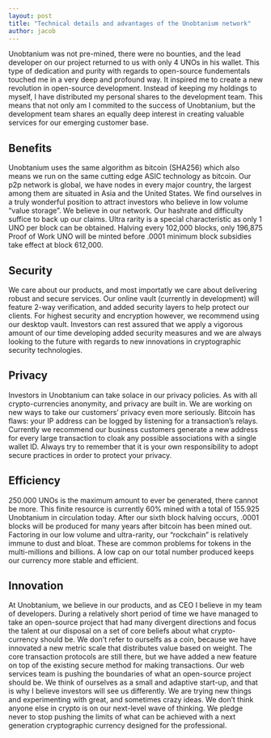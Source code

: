 ```yaml
---
layout: post
title: "Technical details and advantages of the Unobtanium network"
author: jacob 
---
```


Unobtanium was not pre-mined, there were no bounties, and the lead developer on our project returned to us with only 4 UNOs in his wallet. This type of dedication and purity with regards to open-source fundementals touched me in a very deep and profound way. It inspired me to create a new revolution in open-source development. Instead of keeping my holdings to myself, I have distributed my personal shares to the development team. This means that not only am I commited to the success of Unobtanium, but the development team shares an equally deep interest in creating valuable services for our emerging customer base.

## Benefits
Unobtanium uses the same algorithm as bitcoin (SHA256) which also means we run on the same cutting edge ASIC technology as bitcoin. Our p2p network is global, we have nodes in every major country, the largest among them are situated in Asia and the United States. We find ourselves in a truly wonderful position to attract investors who believe in low volume “value storage”. We believe in our network. Our hashrate and difficulty suffice to back up our claims. Ultra rarity is a special characteristic as only 1 UNO per block can be obtained. Halving every 102,000 blocks, only 196,875 Proof of Work UNO will be minted before .0001 minimum block subsidies take effect at block 612,000.

## Security
We care about our products, and most importatly we care about delivering robust and secure services. Our online vault (currently in development) will feature 2-way verification, and added security layers to help protect our clients. For highest security and encryption however, we recommend using our desktop vault. Investors can rest assured that we apply a vigorous amount of our time developing added security measures and we are always looking to the future with regards to new innovations in cryptographic security technologies.

## Privacy
Investors in Unobtanium can take solace in our privacy policies. As with all crypto-currencies anonymity, and privacy are built in. We are working on new ways to take our customers’ privacy even more seriously. Bitcoin has flaws: your IP address can be logged by listening for a transaction’s relays. Currently we recommend our business customers generate a new address for every large transaction to cloak any possible associations with a single wallet ID. Always try to remember that it is your own responsibility to adopt secure practices in order to protect your privacy.

## Efficiency
250.000 UNOs is the maximum amount to ever be generated, there cannot be more. This finite resource is currently 60% mined with a total of 155.925 Unobtanium in circulation today. After our sixth block halving occurs, .0001 blocks will be produced for many years after bitcoin has been mined out. Factoring in our low volume and ultra-rarity, our “rockchain” is relatively immune to dust and bloat. These are common problems for tokens in the multi-millions and billions. A low cap on our total number produced keeps our currency more stable and efficient.

## Innovation
At Unobtanium, we believe in our products, and as CEO I believe in my team of developers. During a relatively short period of time we have managed to take an open-source project that had many divergent directions and focus the talent at our disposal on a set of core beliefs about what crypto-currency should be. We don’t refer to ourselfs as a coin, because we have innovated a new metric scale that distributes value based on weight. The core transaction protocols are still there, but we have added a new feature on top of the existing secure method for making transactions. Our web services team is pushing the boundaries of what an open-source project should be. We think of ourselves as a small and adaptive start-up, and that is why I believe investors will see us differently. We are trying new things and experimenting with great, and sometimes crazy ideas. We don’t think anyone else in crypto is on our next-level wave of thinking. We pledge never to stop pushing the limits of what can be achieved with a next generation cryptographic currency designed for the professional.
